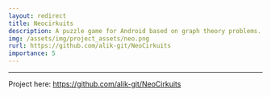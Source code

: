 ```yaml
---
layout: redirect
title: Neocirkuits
description: A puzzle game for Android based on graph theory problems.
img: /assets/img/project_assets/neo.png
rurl: https://github.com/alik-git/NeoCirkuits
importance: 5
---
```


---

Project here: https://github.com/alik-git/NeoCirkuits